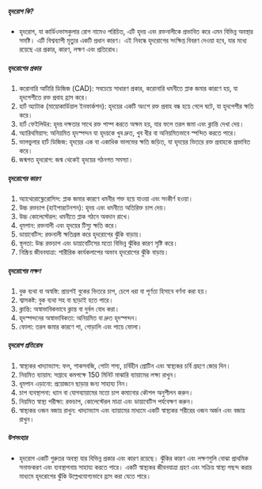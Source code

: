 ##### হৃদরোগ কি?
* হৃদরোগ, যা কার্ডিওভাসকুলার রোগ নামেও পরিচিত, এটি হৃদয় এবং রক্তনালীকে প্রভাবিত করে এমন বিভিন্ন অবস্থার সমষ্টি। এটি বিশ্বব্যাপী মৃত্যুর একটি প্রধান কারণ। এই নিবন্ধে হৃদরোগের সংক্ষিপ্ত বিবরণ দেওয়া হবে, যার মধ্যে রয়েছে এর প্রকার, কারণ, লক্ষণ এবং প্রতিরোধ।

##### হৃদরোগের প্রকার
1. করোনারি আর্টারি ডিজিজ (CAD): সবচেয়ে সাধারণ প্রকার, করোনারি ধমনীতে প্লাক জমার কারণে হয়, যা হৃদপেশীতে রক্ত প্রবাহ হ্রাস করে।
2. হার্ট অ্যাটাক (মায়োকার্ডিয়াল ইনফার্কশন): হৃদয়ের একটি অংশে রক্ত প্রবাহ বন্ধ হয়ে গেলে ঘটে, যা হৃদপেশীর ক্ষতি করে।
3. হার্ট ফেইলিউর: হৃদয় দক্ষতার সাথে রক্ত পাম্প করতে অক্ষম হয়, যার ফলে তরল জমা এবং ক্লান্তি দেখা দেয়।
4. অ্যারিথমিয়াস: অনিয়মিত হৃদস্পন্দন যা হৃদয়কে খুব দ্রুত, খুব ধীর বা অনিয়মিতভাবে স্পন্দিত করতে পারে।
5. ভালভুলার হার্ট ডিজিজ: হৃদয়ের এক বা একাধিক ভালভের ক্ষতি জড়িত, যা হৃদয়ের ভিতরে রক্ত প্রবাহকে প্রভাবিত করে।
6. জন্মগত হৃদরোগ: জন্ম থেকেই হৃদয়ের গঠনগত সমস্যা।

##### হৃদরোগের কারণ
1. অ্যাথেরোস্ক্লেরোসিস: প্লাক জমার কারণে ধমনীর শক্ত হয়ে যাওয়া এবং সংকীর্ণ হওয়া।
2. উচ্চ রক্তচাপ (হাইপারটেনশন): হৃদয় এবং ধমনীতে অতিরিক্ত চাপ দেয়।
3. উচ্চ কোলেস্টেরল: ধমনীতে প্লাক গঠনে অবদান রাখে।
4. ধূমপান: রক্তনালী এবং হৃদয়ের টিস্যু ক্ষতি করে।
5. ডায়াবেটিস: রক্তনালী ক্ষতিগ্রস্ত করে হৃদরোগের ঝুঁকি বাড়ায়।
6. স্থূলতা: উচ্চ রক্তচাপ এবং ডায়াবেটিসের মতো বিভিন্ন ঝুঁকির কারণ সৃষ্টি করে।
7. নিষ্ক্রিয় জীবনযাত্রা: শারীরিক কার্যকলাপের অভাব হৃদরোগের ঝুঁকি বাড়ায়।

##### হৃদরোগের লক্ষণ
1. বুক ব্যথা বা অস্বস্তি: প্রায়শই বুকের ভিতরে চাপ, চেপে ধরা বা পূর্ণতা হিসাবে বর্ণনা করা হয়।
2. শ্বাসকষ্ট: বুক ব্যথা সহ বা ছাড়াই হতে পারে।
3. ক্লান্তি: অস্বাভাবিকভাবে ক্লান্ত বা দুর্বল বোধ করা।
4. হৃদস্পন্দনের অস্বাভাবিকতা: অনিয়মিত বা দ্রুত হৃদস্পন্দন।
5. ফোলা: তরল জমার কারণে পা, গোড়ালি এবং পায়ে ফোলা।

##### হৃদরোগ প্রতিরোধ
1. স্বাস্থ্যকর খাদ্যাভ্যাস: ফল, শাকসবজি, গোটা শস্য, চর্বিহীন প্রোটিন এবং স্বাস্থ্যকর চর্বি গ্রহণে জোর দিন।
2. নিয়মিত ব্যায়াম: সপ্তাহে কমপক্ষে 150 মিনিট মাঝারি ব্যায়ামের লক্ষ্য রাখুন।
3. ধূমপান এড়ানো: প্রয়োজনে ছাড়ার জন্য সাহায্য নিন।
4. চাপ ব্যবস্থাপনা: ধ্যান বা যোগব্যায়ামের মতো চাপ কমানোর কৌশল অনুশীলন করুন।
5. নিয়মিত স্বাস্থ্য পরীক্ষা: রক্তচাপ, কোলেস্টেরল মাত্রা এবং ডায়াবেটিস পর্যবেক্ষণ করুন।
6. স্বাস্থ্যকর ওজন বজায় রাখুন: খাদ্যাভ্যাস এবং ব্যায়ামের মাধ্যমে একটি স্বাস্থ্যকর শরীরের ওজন অর্জন এবং বজায় রাখুন।

##### উপসংহার
* হৃদরোগ একটি গুরুতর অবস্থা যার বিভিন্ন প্রকার এবং কারণ রয়েছে। ঝুঁকির কারণ এবং লক্ষণগুলি বোঝা প্রাথমিক সনাক্তকরণ এবং ব্যবস্থাপনায় সাহায্য করতে পারে। একটি স্বাস্থ্যকর জীবনযাত্রা গ্রহণ এবং সক্রিয় স্বাস্থ্য পছন্দ করার মাধ্যমে হৃদরোগের ঝুঁকি উল্লেখযোগ্যভাবে হ্রাস করা যেতে পারে।
